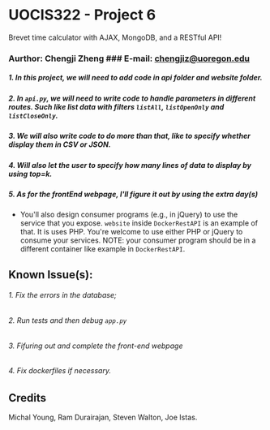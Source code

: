 # UOCIS322 - Project 6 #
Brevet time calculator with AJAX, MongoDB, and a RESTful API!

### Aurthor: Chengji Zheng      ### E-mail: chengjiz@uoregon.edu

#####   1. In this project, we will need to add code in api folder and website folder.

#####   2. In `api.py`, we will need to write code to handle parameters in different routes. Such like list data with filters `listAll`, `listOpenOnly` and `listCloseOnly`. 

#####   3. We will also write code to do more than that, like to specify whether display them in CSV or JSON.

#####   4. Will also let the user to specify how many lines of data to display by using top=k.

#####   5. As for the frontEnd webpage, I'll figure it out by using the extra day(s)
* You'll also design consumer programs (e.g., in jQuery) to use the service that you expose. `website` inside `DockerRestAPI` is an example of that. It is uses PHP. You're welcome to use either PHP or jQuery to consume your services. NOTE: your consumer program should be in a different container like example in `DockerRestAPI`.

## Known Issue(s):
###### 1. Fix the errors in the database;
###### 2. Run tests and then debug `app.py`
###### 3. Fifuring out and complete the front-end webpage
###### 4. Fix dockerfiles if necessary.


## Credits

Michal Young, Ram Durairajan, Steven Walton, Joe Istas.

